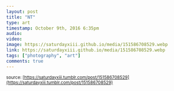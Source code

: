 ```yaml
---
layout: post
title: "NT"
type: art
timestamp: October 9th, 2016 6:35pm
audio: 
video: 
image: https://saturdayxiii.github.io/media/151586708529.webp
link: https://saturdayxiii.github.io/media/151586708529.webp
tags: ["photography", "art"]
comments: true
---
```


<small>source: [https://saturdayxiii.tumblr.com/post/151586708529](https://saturdayxiii.tumblr.com/post/151586708529)</small>